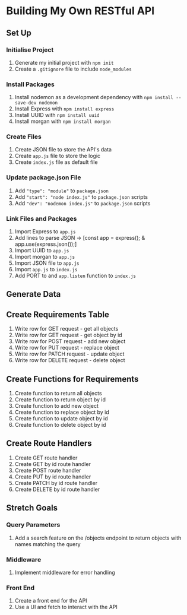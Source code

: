 # Building My Own RESTful API

## Set Up

### Initialise Project

1. Generate my initial project with `npm init`
2. Create a `.gitignore` file to include `node_modules`

### Install Packages

1. Install nodemon as a development dependency with `npm install --save-dev nodemon`
2. Install Express with `npm install express`
3. Install UUID with `npm install uuid`
4. Install morgan with `npm install morgan`

### Create Files

1. Create JSON file to store the API's data
2. Create `app.js` file to store the logic
3. Create `index.js` file as default file

### Update package.json File

1. Add `"type": "module"` to `package.json`
2. Add `"start": "node index.js"` to `package.json` scripts
3. Add `"dev": "nodemon index.js"` to `package.json` scripts

### Link Files and Packages

1. Import Express to `app.js`
2. Add lines to parse JSON -> [const app = express(); & app.use(express.json());]
3. Import UUID to `app.js`
4. Import morgan to `app.js`
5. Import JSON file to `app.js`
6. Import `app.js` to `index.js`
7. Add PORT to and `app.listen` function to `index.js`

## Generate Data

## Create Requirements Table

1. Write row for GET request - get all objects
2. Write row for GET request - get object by id
3. Write row for POST request - add new object
4. Write row for PUT request - replace object
5. Write row for PATCH request - update object
6. Write row for DELETE request - delete object

## Create Functions for Requirements

1. Create function to return all objects
2. Create function to return object by id
3. Create function to add new object
4. Create function to replace object by id
5. Create function to update object by id
6. Create function to delete object by id

## Create Route Handlers

1. Create GET route handler
2. Create GET by id route handler
3. Create POST route handler
4. Create PUT by id route handler
5. Create PATCH by id route handler
6. Create DELETE by id route handler

## Stretch Goals

### Query Parameters

1. Add a search feature on the /objects endpoint to return objects with names matching the query

### Middleware

1. Implement middleware for error handling

### Front End

1. Create a front end for the API
2. Use a UI and fetch to interact with the API
